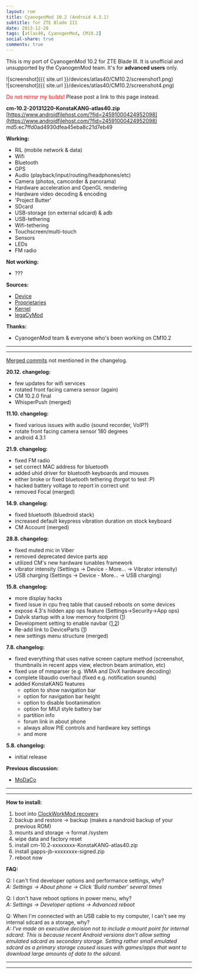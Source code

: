 ```yaml
---
layout: rom
title: CyanogenMod 10.2 (Android 4.3.1)
subtitle: for ZTE Blade III
date: 2013-12-20
tags: [atlas40, CyanogenMod, CM10.2]
social-share: true
comments: true
---
```


This is my port of CyanogenMod 10.2 for ZTE Blade III. It is unofficial and unsupported by the CyanogenMod team. It's for **advanced users** only.

![screenshot]({{ site.url }}/devices/atlas40/CM10.2/screenshot1.png)  
![screenshot]({{ site.url }}/devices/atlas40/CM10.2/screenshot4.png)

<span style="color:#FF0000;">Do not mirror my builds!</span> Please post a link to this page instead.

**cm-10.2-20131220-KonstaKANG-atlas40.zip**  
[https://www.androidfilehost.com/?fid=24591000424952098](https://www.androidfilehost.com/?fid=24591000424952098)  
md5:ec7ffd0ad4930dfea45eba8c21d7eb49

**Working:**

- RIL (mobile network & data)
- Wifi
- Bluetooth
- GPS
- Audio (playback/input/routing/headphones/etc)
- Camera (photos, camcorder & panorama)
- Hardware acceleration and OpenGL rendering
- Hardware video decoding & encoding
- 'Project Butter'
- SDcard
- USB-storage (on external sdcard) & adb
- USB-tethering
- Wifi-tethering
- Touchscreen/multi-touch
- Sensors
- LEDs
- FM radio

**Not working:**

- ???

**Sources:**

- [Device](https://github.com/KonstaT/android_device_zte_atlas40/tree/cm-10.2)
- [Proprietaries](https://github.com/KonstaT/proprietary_vendor_zte/tree/cm-10.2)
- [Kernel](https://github.com/KonstaT/android_kernel_zte_msm7x27a/tree/cm-10.2)
- [legaCyMod](https://github.com/legaCyMod)

**Thanks:**

- CyanogenMod team & everyone who's been working on CM10.2

----
----

[Merged commits](https://review.cyanogenmod.org/#/q/status:merged++branch:cm-10.2+-project:%255E.*device.*+-project:%255E.*kernel.*,n,z) not mentioned in the changelog.

**20.12. changelog:**

- few updates for wifi services
- rotated front facing camera sensor (again)
- CM 10.2.0 final
- WhisperPush (merged)

**11.10. changelog:**

- fixed various issues with audio (sound recorder, VoIP?)
- rotate front facing camera sensor 180 degrees
- android 4.3.1

**21.9. changelog:**

- fixed FM radio
- set correct MAC address for bluetooth
- added uhid driver for bluetooth keyboards and mouses
- either broke or fixed bluetooth tethering (forgot to test :P)
- hacked battery voltage to report in correct unit
- removed Focal (merged)

**14.9. changelog:**

- fixed bluetooth (bluedroid stack)
- increased default keypress vibration duration on stock keyboard
- CM Account (merged)

**28.8. changelog:**

- fixed muted mic in Viber
- removed deprecated device parts app
- utilized CM's new hardware tunables framework
- vibrator intensity (Settings -> Device - More... -> Vibrator intensity)
- USB charging (Settings -> Device - More... -> USB charging)

**15.8. changelog:**

- more display hacks
- fixed issue in cpu freq table that caused reboots on some devices
- expose 4.3's hidden app ops feature (Settings->Security->App ops)
- Dalvik startup with a low memory footprint ([1](https://review.cyanogenmod.org/#/c/47756/))
- Development setting to enable navbar ([1](https://review.cyanogenmod.org/#/c/46928/),[2](https://review.cyanogenmod.org/#/c/46927/))
- Re-add link to DeviceParts ([1](https://review.cyanogenmod.org/#/c/47886/))
- new settings menu structure (merged)

**7.8. changelog:**

- fixed everything that uses native screen capture method (screenshot, thumbnails in recent apps view, electron beam animation, etc)
- fixed use of mmparser (e.g. WMA and DivX hardware decoding)
- complete libaudio overhaul (fixed e.g. notification sounds)
- added KonstaKANG features
  - option to show navigation bar
  - option for navigation bar height
  - option to disable bootanimation
  - option for MIUI style battery bar
  - partition info
  - forum link in about phone
  - always allow PIE controls and hardware key settings
  - and more

**5.8. changelog:**

- initial release

**Previous discussion:**

- [MoDaCo](http://www.modaco.com/topic/364042-cyanogenmod-102/)

----
----

**How to install:**

1. boot into [ClockWorkMod recovery](/devices/atlas40/CWM)
2. backup and restore -> backup (makes a nandroid backup of your previous ROM)
3. mounts and storage -> format /system
4. wipe data and factory reset
5. install cm-10.2-xxxxxxxx-KonstaKANG-atlas40.zip
6. install gapps-jb-xxxxxxxx-signed.zip
7. reboot now

**FAQ:**

Q: I can't find developer options and performance settings, why?  
*A: Settings -> About phone -> Click 'Build number' several times*

Q: I don't have reboot options in power menu, why?  
*A: Settings -> Developer options -> Advanced reboot*

Q: When I'm connected with an USB cable to my computer, I can't see my internal sdcard as a storage, why?  
*A: I've made an executive decision not to include a mount point for internal sdcard. This is because recent Android versions don't allow setting emulated sdcard as secondary storage. Setting rather small emulated sdcard as a primary storage caused issues with games/apps that want to download large amounts of data to the sdcard.*

----
----
